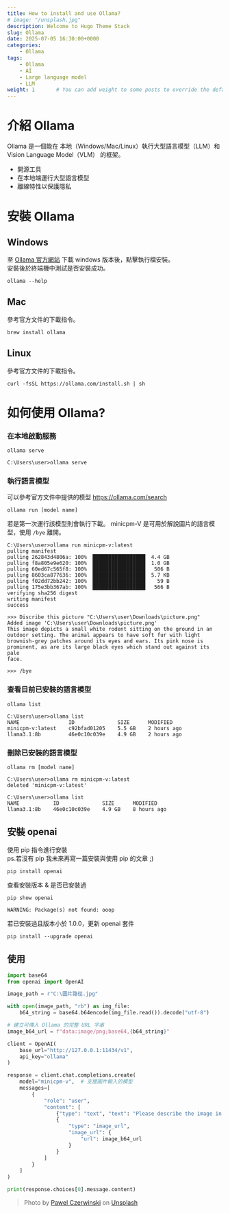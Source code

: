 ```yaml
---
title: How to install and use Ollama?
# image: "/unsplash.jpg"
description: Welcome to Hugo Theme Stack
slug: Ollama
date: 2025-07-05 16:30:00+0000
categories:
    - Ollama
tags:
    - Ollama
    - AI
    - Large language model
    - LLM
weight: 1       # You can add weight to some posts to override the default sorting (date descending)
---
```


# 介紹 Ollama
Ollama 是一個能在 本地（Windows/Mac/Linux）執行大型語言模型（LLM）和 Vision Language Model（VLM） 的框架。

* 開源工具
* 在本地端運行大型語言模型
* 離線特性以保護隱私

# 安裝 Ollama
## Windows
至 [Ollama 官方網站](<https://ollama.com/>)
下載 windows 版本後，點擊執行檔安裝。  
安裝後於終端機中測試是否安裝成功。
```
ollama --help
```
## Mac
參考官方文件的下載指令。
```
brew install ollama
```
## Linux
參考官方文件的下載指令。
```
curl -fsSL https://ollama.com/install.sh | sh
```

# 如何使用 Ollama?
### 在本地啟動服務 
```ollama serve```
```
C:\Users\user>ollama serve
```

### 執行語言模型
可以參考官方文件中提供的模型 https://ollama.com/search
```
ollama run [model name]
``` 
若是第一次運行該模型則會執行下載。
minicpm-V 是可用於解說圖片的語言模型，使用 ```/bye``` 離開。
```
C:\Users\user>ollama run minicpm-v:latest
pulling manifest
pulling 262843d4806a: 100% ▕█████████████████▏ 4.4 GB
pulling f8a805e9e620: 100% ▕█████████████████▏ 1.0 GB
pulling 60ed67c565f8: 100% ▕█████████████████▏  506 B
pulling 8603ca877636: 100% ▕█████████████████▏ 5.7 KB
pulling f02dd72bb242: 100% ▕█████████████████▏   59 B
pulling 175e3bb367ab: 100% ▕█████████████████▏  566 B
verifying sha256 digest
writing manifest
success

>>> Discribe this picture "C:\Users\user\Downloads\picture.png"
Added image 'C:\Users\user\Downloads\picture.png'
This image depicts a small white rodent sitting on the ground in an
outdoor setting. The animal appears to have soft fur with light
brownish-grey patches around its eyes and ears. Its pink nose is
prominent, as are its large black eyes which stand out against its pale
face.

>>> /bye
```

### 查看目前已安裝的語言模型
```ollama list```
```
C:\Users\user>ollama list
NAME                ID              SIZE      MODIFIED
minicpm-v:latest    c92bfad01205    5.5 GB    2 hours ago
llama3.1:8b         46e0c10c039e    4.9 GB    2 hours ago
```

### 刪除已安裝的語言模型
```
ollama rm [model name]
```
```
C:\Users\user>ollama rm minicpm-v:latest
deleted 'minicpm-v:latest'

C:\Users\user>ollama list
NAME           ID              SIZE      MODIFIED
llama3.1:8b    46e0c10c039e    4.9 GB    8 hours ago
```

## 安裝 openai
使用 pip 指令進行安裝  
ps.若沒有 pip 我未來再寫一篇安裝與使用 pip 的文章 ;)
``` 
pip install openai
```
查看安裝版本 & 是否已安裝過
```
pip show openai
```

```
WARNING: Package(s) not found: ooop
```

若已安裝過且版本小於 1.0.0，更新 openai 套件
```
pip install --upgrade openai

```


## 使用

``` python
import base64
from openai import OpenAI

image_path = r"C:\圖片路徑.jpg"

with open(image_path, "rb") as img_file:
    b64_string = base64.b64encode(img_file.read()).decode("utf-8")

# 建立可傳入 Ollama 的完整 URL 字串
image_b64_url = f"data:image/png;base64,{b64_string}"

client = OpenAI(
    base_url="http://127.0.0.1:11434/v1",
    api_key="ollama"
)

response = client.chat.completions.create(
    model="minicpm-v",  # 支援圖片輸入的模型
    messages=[
        {
            "role": "user",
            "content": [
                {"type": "text", "text": "Please describe the image in detail."},
                {
                    "type": "image_url",
                    "image_url": {
                        "url": image_b64_url
                    }
                }
            ]
        }
    ]
)

print(response.choices[0].message.content)
```



<!-- > 
若發生套件衝突，不管當前有沒有裝 openai，也不管目前版本是否是最新版，都會重新下載最新版本並完整重新安裝覆蓋掉原本的 openai 套件。
```
pip install --upgrade --force-reinstall openai
```
-->



<!-- > 
> [文章報導](<https://humanityisland.nccu.edu.tw/qiumeihong_a/>)


## 參考內容
淺談為表情心理學：https://www.thenewslens.com/article/128732 
-->

> Photo by [Pawel Czerwinski](https://unsplash.com/@pawel_czerwinski) on [Unsplash](https://unsplash.com/)